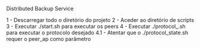 Distributed Backup Service

1 - Descarregar todo o diretório do projeto
2 - Aceder ao diretório de scripts
3 - Executar ./start.sh para executar os peers
4 - Executar ./protocol_<name>.sh para executar o protocolo desejado
4.1 - Atentar que o ./protocol_state.sh requer o peer_ap como parâmetro